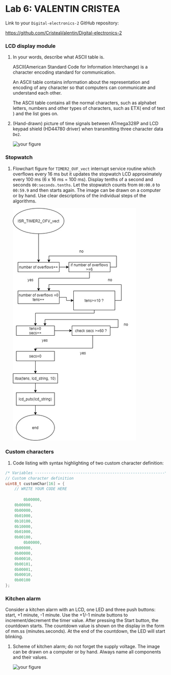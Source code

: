 # Lab 6: VALENTIN CRISTEA

Link to your `Digital-electronics-2` GitHub repository:

https://github.com/CristeaValentin/Digital-electronics-2


### LCD display module

1. In your words, describe what ASCII table is.
   
   ASCII(American Standard Code for Information Interchange) is a character encoding standard for communication.
   
   An ASCII table contains information about the representation and encoding of any character so that computers can communicate and understand each other.
 
   The ASCII table contains all the normal characters, such as alphabet letters, numbers and other types of characters, such as ETX( end of text ) and the list goes on. 

2. (Hand-drawn) picture of time signals between ATmega328P and LCD keypad shield (HD44780 driver) when transmitting three character data `De2`.

   ![your figure]()


### Stopwatch

1. Flowchart figure for `TIMER2_OVF_vect` interrupt service routine which overflows every 16&nbsp;ms but it updates the stopwatch LCD approximately every 100&nbsp;ms (6 x 16&nbsp;ms = 100&nbsp;ms). Display tenths of a second and seconds `00:seconds.tenths`. Let the stopwatch counts from `00:00.0` to `00:59.9` and then starts again. The image can be drawn on a computer or by hand. Use clear descriptions of the individual steps of the algorithms.

   ![your figure2](lab6fig1.jpeg)


### Custom characters

1. Code listing with syntax highlighting of two custom character definition:

```c
/* Variables ---------------------------------------------------------*/
// Custom character definition
uint8_t customChar[16] = {
    // WRITE YOUR CODE HERE
    
        0b00000,
	0b00000,
	0b00000,
	0b01000,
	0b10100,
	0b10000,
	0b01000,
	0b00100,
        0b00000,
	0b00000,
	0b00000,
	0b00010,
	0b00101,
	0b00001,
	0b00010,
	0b00100
};
```


### Kitchen alarm

Consider a kitchen alarm with an LCD, one LED and three push buttons: start, +1 minute, -1 minute. Use the +1/-1 minute buttons to increment/decrement the timer value. After pressing the Start button, the countdown starts. The countdown value is shown on the display in the form of mm.ss (minutes.seconds). At the end of the countdown, the LED will start blinking.

1. Scheme of kitchen alarm; do not forget the supply voltage. The image can be drawn on a computer or by hand. Always name all components and their values.

   ![your figure](lab6fig2.jpeg)
